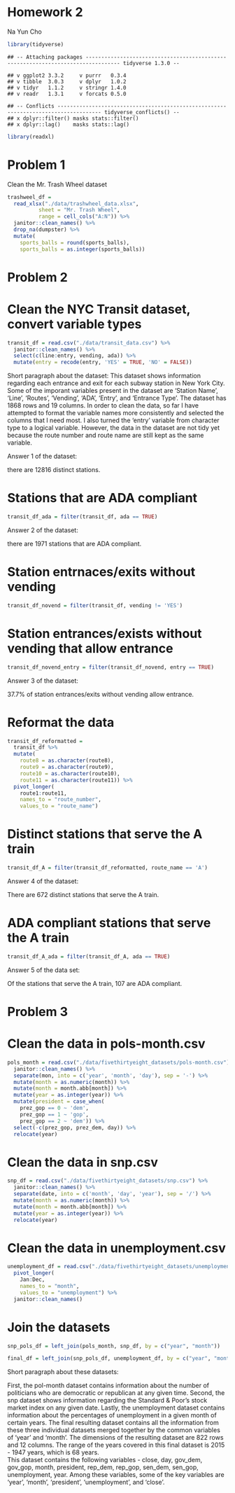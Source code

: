 Homework 2
================
Na Yun Cho

``` r
library(tidyverse)
```

    ## -- Attaching packages --------------------------------------------------------------------------------- tidyverse 1.3.0 --

    ## v ggplot2 3.3.2     v purrr   0.3.4
    ## v tibble  3.0.3     v dplyr   1.0.2
    ## v tidyr   1.1.2     v stringr 1.4.0
    ## v readr   1.3.1     v forcats 0.5.0

    ## -- Conflicts ------------------------------------------------------------------------------------ tidyverse_conflicts() --
    ## x dplyr::filter() masks stats::filter()
    ## x dplyr::lag()    masks stats::lag()

``` r
library(readxl)
```

# Problem 1

Clean the Mr. Trash Wheel dataset

``` r
trashweel_df =
  read_xlsx("./data/trashwheel_data.xlsx", 
          sheet = "Mr. Trash Wheel",
          range = cell_cols("A:N")) %>%
  janitor::clean_names() %>%
  drop_na(dumpster) %>%
  mutate(
    sports_balls = round(sports_balls),
    sports_balls = as.integer(sports_balls))
```

# Problem 2

# Clean the NYC Transit dataset, convert variable types

``` r
transit_df = read.csv("./data/transit_data.csv") %>%
  janitor::clean_names() %>%
  select(c(line:entry, vending, ada)) %>%
  mutate(entry = recode(entry, 'YES' = TRUE, 'NO' = FALSE)) 
```

Short paragraph about the dataset: This dataset shows information
regarding each entrance and exit for each subway station in New York
City. Some of the imporant variables present in the dataset are ‘Station
Name’, ‘Line’, ‘Routes’, ‘Vending’, ‘ADA’, ‘Entry’, and ‘Entrance Type’.
The dataset has 1868 rows and 19 columns. In order to clean the data, so
far I have attempted to format the variable names more consistently and
selected the columns that I need most. I also turned the ‘entry’
variable from character type to a logical variable. However, the data in
the dataset are not tidy yet because the route number and route name are
still kept as the same variable.

Answer 1 of the dataset:

there are 12816 distinct stations.

# Stations that are ADA compliant

``` r
transit_df_ada = filter(transit_df, ada == TRUE)
```

Answer 2 of the dataset:

there are 1971 stations that are ADA compliant.

# Station entrnaces/exits without vending

``` r
transit_df_novend = filter(transit_df, vending != 'YES')
```

# Station entrances/exists without vending that allow entrance

``` r
transit_df_novend_entry = filter(transit_df_novend, entry == TRUE)
```

Answer 3 of the dataset:

37.7% of station entrances/exits without vending allow entrance.

# Reformat the data

``` r
transit_df_reformatted = 
  transit_df %>%
  mutate(
    route8 = as.character(route8),
    route9 = as.character(route9),
    route10 = as.character(route10),
    route11 = as.character(route11)) %>%
  pivot_longer(
    route1:route11,
    names_to = "route_number",
    values_to = "route_name")
```

# Distinct stations that serve the A train

``` r
transit_df_A = filter(transit_df_reformatted, route_name == 'A')
```

Answer 4 of the dataset:

There are 672 distinct stations that serve the A train.

# ADA compliant stations that serve the A train

``` r
transit_df_A_ada = filter(transit_df_A, ada == TRUE)
```

Answer 5 of the data set:

Of the stations that serve the A train, 107 are ADA compliant.

# Problem 3

# Clean the data in pols-month.csv

``` r
pols_month = read.csv("./data/fivethirtyeight_datasets/pols-month.csv") %>%
  janitor::clean_names() %>%
  separate(mon, into = c('year', 'month', 'day'), sep = '-') %>%
  mutate(month = as.numeric(month)) %>%
  mutate(month = month.abb[month]) %>%
  mutate(year = as.integer(year)) %>%
  mutate(president = case_when(
    prez_gop == 0 ~ 'dem',
    prez_gop == 1 ~ 'gop',
    prez_gop == 2 ~ 'dem')) %>%
  select(-c(prez_gop, prez_dem, day)) %>%
  relocate(year)
```

# Clean the data in snp.csv

``` r
snp_df = read.csv("./data/fivethirtyeight_datasets/snp.csv") %>%
  janitor::clean_names() %>%
  separate(date, into = c('month', 'day', 'year'), sep = '/') %>%
  mutate(month = as.numeric(month)) %>%
  mutate(month = month.abb[month]) %>%
  mutate(year = as.integer(year)) %>%
  relocate(year)
```

# Clean the data in unemployment.csv

``` r
unemployment_df = read.csv("./data/fivethirtyeight_datasets/unemployment.csv") %>%
  pivot_longer(
    Jan:Dec,
    names_to = "month",
    values_to = "unemployment") %>%
  janitor::clean_names()
```

# Join the datasets

``` r
snp_pols_df = left_join(pols_month, snp_df, by = c("year", "month")) 

final_df = left_join(snp_pols_df, unemployment_df, by = c("year", "month"))
```

Short paragraph about these datasets:

First, the pol-month dataset contains information about the number of
politicians who are democratic or republican at any given time. Second,
the snp dataset shows information regarding the Standard & Poor’s stock
market index on any given date. Lastly, the unemployment dataset
contains information about the percentages of unemployment in a given
month of certain years. The final resulting dataset contains all the
information from these three individual datasets merged together by the
common variables of ‘year’ and ‘month’. The dimensions of the resulting
dataset are 822 rows and 12 columns. The range of the years covered in
this final dataset is 2015 - 1947 years, which is 68 years.  
This dataset contains the following variables - close, day, gov\_dem,
gov\_gop, month, president, rep\_dem, rep\_gop, sen\_dem, sen\_gop,
unemployment, year. Among these variables, some of the key variables are
‘year’, ‘month’, ‘president’, ‘unemployment’, and ‘close’.
